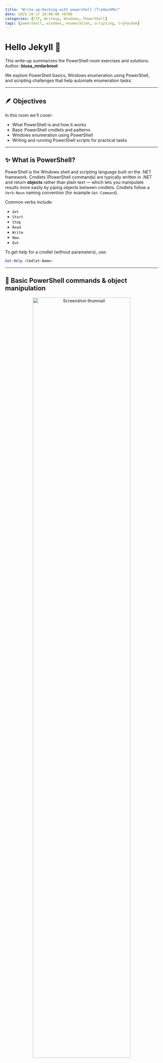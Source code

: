 ```yaml
---
title: "Write-up:Hacking with powershell (TryHackMe)"
date: 2025-10-17 20:00:00 +0700
categories: [CTF, Writeup, Windows, PowerShell]
tags: [powershell, windows, enumeration, scripting, tryhackme]
---
```


# Hello Jekyll 👋

This write-up summarizes the PowerShell room exercises and solutions.  
Author: **biusa_mrdarkroot**

We explore PowerShell basics, Windows enumeration using PowerShell, and scripting challenges that help automate enumeration tasks.

---

## 🪶 Objectives

In this room we'll cover:

- What PowerShell is and how it works  
- Basic PowerShell cmdlets and patterns  
- Windows enumeration using PowerShell  
- Writing and running PowerShell scripts for practical tasks

---

## ✨ What is PowerShell?

PowerShell is the Windows shell and scripting language built on the .NET framework. Cmdlets (PowerShell commands) are typically written in .NET and return **objects** rather than plain text — which lets you manipulate results more easily by piping objects between cmdlets. Cmdlets follow a `Verb-Noun` naming convention (for example `Get-Command`).

Common verbs include:

- `Get`
- `Start`
- `Stop`
- `Read`
- `Write`
- `New`
- `Out`

To get help for a cmdlet (without parameters), use:

```powershell
Get-Help <Cmdlet-Name>
```

---

## 🔎 Basic PowerShell commands & object manipulation

<p align="center">
  <img src="https://github.com/user-attachments/assets/160b5012-949f-40be-9657-bd4b2cc52d62" alt="Screenshot-thumnail" width="80%">
</p>
- `Get-Help <Cmdlet>`: shows help and usage. Add `-Examples` to view examples.
- `Get-Command`: lists installed cmdlets. Use pattern matching like `Get-Command New-*` or `Get-Command *-Service`.
- Pipeline: use `|` to pass objects from one cmdlet to another (not plain text).
- `Get-Member`: inspect object properties and methods:

```powershell
Get-Command | Get-Member -MemberType Method
```
<p align="center">
  <img src="https://github.com/user-attachments/assets/6e19dee6-ffc6-4879-9ac0-74fa51978ef3" alt="Screenshot-thumnail" width="80%">
</p>
- `Select-Object`: pick properties or create new objects from output. Flags: `-First`, `-Last`, `-Unique`, `-Skip`.
- `Where-Object`: filter objects. Two common forms:

```powershell
Verb-Noun | Where-Object -Property PropertyName -EQ -Value
# or
Verb-Noun | Where-Object { $_.PropertyName -eq 'Value' }
```

Remember PowerShell comparison operators: `-Contains`, `-EQ`, `-GT`, etc.

- `Sort-Object`: sort output objects:

```powershell
Verb-Noun | Sort-Object -Property Name
```

---

## 🧪 Quick practice & answers

**Q:** What is the location of the file `interesting-file.txt`?  
**A:** `C:\Program Files`  
**Command:**
```powershell
Get-ChildItem -Path C:\ -Filter interesting-file.* -Recurse
```

**Q:** What are the contents of this file?  
**A:** `notsointerestingcontent`  
**Command:**
```powershell
Get-Content "C:\Program Files\interesting-file.txt"
```

**Q:** How many cmdlets are installed on the system (only cmdlets)?  
**A:** `6638`  
**Command:**
```powershell
Get-Command * | Where-Object CommandType -eq Cmdlet | Measure
```

**Q:** MD5 hash of `interesting-file.txt`?  
**A:** `49A586A2A9456226F8A1B4CEC6FAB329`  
**Command:**
```powershell
Get-FileHash "C:\Program Files\interesting-file.txt" -Algorithm MD5
```

**Q:** Command to get current working directory?  
**A:** `Get-Location`

**Q:** Does the path `C:\Users\Administrator\Documents\Passwords` exist?  
**Command:**
```powershell
Test-Path "C:\Users\Administrator\Documents\Passwords"
```

**Q:** Command to make a web request?  
**A:** `Invoke-WebRequest`

**Q:** Base64-decode `b64.txt` on Windows (example):
```powershell
$file = "C:\Users\Administrator\Desktop\b64.txt"
$data = Get-Content $file
[System.Text.Encoding]::ASCII.GetString([System.Convert]::FromBase64String($data)) | Out-File -Encoding "ASCII" out.html
```

---

## 🧭 Enumeration with PowerShell

Common enumeration targets:

- Local users and groups
- Networking info
- File and registry permissions
- Scheduled and running tasks
- Insecure files (backups, creds)

**Q:** How many users are there on the machine?  
**A:** `5`  
**Command:**
```powershell
Get-LocalUser | Select * | Measure
```

**Q:** Which local user has SID `S-1-5-21-1394777289-3961777894-1791813945-501`?  
**A:** `Guest`

**Q:** How many users have `PasswordRequired` set to False?  
**A:** `4`

**Q:** How many local groups exist?  
**Command:**
```powershell
Get-LocalGroup | Select * | Measure
```

**Q:** Command used to get IP address info?  
**A:** `Get-NetIPAddress`

**Q:** How many ports are listed as listening?  
**A:** `20`  
**Command:**
```powershell
Get-NetTCPConnection -State Listen | Measure
```

**Q:** Remote address of local port listening on port 445?  
**A:** `::`  
**Command:**
```powershell
Get-NetTCPConnection -LocalPort 445
```

**Q:** How many patches (hotfixes) have been applied?  
**Command:**
```powershell
Get-HotFix | Measure
```

**Q:** When was patch `KB4023834` installed?**  
**A:** `6/15/2017 12:00:00 AM`

**Q:** Find contents of a backup file (example):**  
**Command:**
```powershell
Get-ChildItem -Path C:\ -Filter *.bak* -Recurse
Get-Content "C:\Program Files (x86)\Internet Explorer\password.bak.txt"
# Found flag: backpassflag
```

**Q:** Search for all files containing `API_KEY fakekey123`:**  
**Command:**
```powershell
Get-ChildItem -Path C:\ | Select-String "API_KEY"
```

**Q:** List all running processes?**  
**A:** `Get-Process`

**Q:** Path of scheduled task `new-sched-task`?**  
**Command:**
```powershell
Get-ScheduledTask -TaskName new-sched-task
```
**A:** `/` (root)

**Q:** Who is the owner of `C:\`?**  
**A:** `NT SERVICE\TrustedInstaller`  
**Command:**
```powershell
Get-Acl C:\
```

---

## 🛠 Basic scripting challenge

Example script `listening-ports.ps1` (checks ports from a ports.txt file against listening ports):

```powershell
$system_ports = Get-NetTCPConnection -State Listen
$text_port = Get-Content -Path C:\Users\Administrator\Desktop\ports.txt

foreach($port in $text_port){
    if($port -in $system_ports.LocalPort){
        echo $port
    }
}
```

---

## ✉ Email scripting task (answers)

- **Which file contains the password?** `Doc3M`  
- **What is the password?** `johnisalegend99`  
- **Which files contain an HTTPS link?** `Doc2Mary`

(Hint: use `Get-ChildItem` + `Select-String` to scan email files programmatically.)

---

## ⚙ Intermediate scripting — simple port scanner

Example simple TCP connect scan:

```powershell
for($i=130; $i -le 140; $i++){
    Test-NetConnection localhost -Port $i
}
```

**Q:** How many open ports did you find between 130 and 140 (inclusive)?  
**A:** `11`

---

## ✅ Final notes & lessons

- PowerShell's object-based pipeline is extremely useful for enumeration and automation.  
- Learn to read object properties with `Get-Member` and chain cmdlets using the pipeline.  

---
